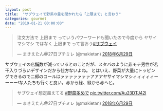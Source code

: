 ```yaml
---
layout: post
title:  "サブウェイで野菜の量を聞かれたら「上限まで」と言おう"
categories: gourmet
date: "2019-01-21 00:00:00"
---
```


<blockquote class="twitter-tweet  tw-align-center" data-lang="ja"><p lang="ja" dir="ltr">注文方法で 上限まで っていうパワーワードも聞いたので今度から ヤサイマシマシ ではなく 上限まで って言おう<a href="https://twitter.com/hashtag/%E3%82%B5%E3%83%96%E3%82%A6%E3%82%A7%E3%82%A4?src=hash&amp;ref_src=twsrc%5Etfw">#サブウェイ</a></p>&mdash; まきえたん@27日プチミレ (@makietan) <a href="https://twitter.com/makietan/status/1012654923891146752?ref_src=twsrc%5Etfw">2018年6月29日</a></blockquote>
<script async src="https://platform.twitter.com/widgets.js" charset="utf-8"></script>

サブウェイの店舗数が減っているとのことだが、スタバのように非モテ男性が若干入りづらいデザインだから仕方ないよね。
とはいえ、野菜が大量にトッピングできるので二郎のコールはァァァァァァァアアアヤサイマシマシィィィィィーーーー!な人たちも行くと良い。赤から緑、緑から赤へと。

<blockquote class="twitter-tweet  tw-align-center" data-lang="ja"><p lang="ja" dir="ltr">サブウェイ想定超えてる <a href="https://twitter.com/hashtag/%E9%87%8E%E8%8F%9C%E5%A4%9A%E3%82%81%E3%81%A7?src=hash&amp;ref_src=twsrc%5Etfw">#野菜多めで</a> <a href="https://t.co/Au23DTJ42l">pic.twitter.com/Au23DTJ42l</a></p>&mdash; まきえたん@27日プチミレ (@makietan) <a href="https://twitter.com/makietan/status/1012651107682643973?ref_src=twsrc%5Etfw">2018年6月29日</a></blockquote>
<script async src="https://platform.twitter.com/widgets.js" charset="utf-8"></script>

